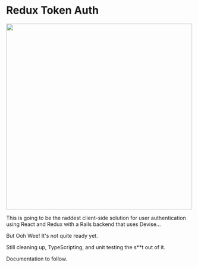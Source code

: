 # Redux Token Auth
<img src='https://ih1.redbubble.net/image.170071318.1044/ap,550x550,12x16,1,transparent,t.u4.png' height='500'>

This is going to be the raddest client-side solution for user authentication using React and Redux with a Rails backend that uses Devise...

But Ooh Wee! It's not quite ready yet.

Still cleaning up, TypeScripting, and unit testing the s**t out of it.

Documentation to follow.
